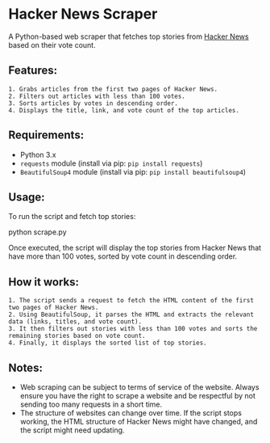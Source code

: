 # Hacker News Scraper

A Python-based web scraper that fetches top stories from [Hacker News](https://news.ycombinator.com/news) based on their vote count.

## Features:
    1. Grabs articles from the first two pages of Hacker News.
    2. Filters out articles with less than 100 votes.
    3. Sorts articles by votes in descending order.
    4. Displays the title, link, and vote count of the top articles.

## Requirements:
- Python 3.x
- `requests` module (install via pip: `pip install requests`)
- `BeautifulSoup4` module (install via pip: `pip install beautifulsoup4`)

## Usage:

To run the script and fetch top stories:

python scrape.py

Once executed, the script will display the top stories from Hacker News that have more than 100 votes, sorted by vote count in descending order.

## How it works:

    1. The script sends a request to fetch the HTML content of the first two pages of Hacker News.
    2. Using BeautifulSoup, it parses the HTML and extracts the relevant data (links, titles, and vote count).
    3. It then filters out stories with less than 100 votes and sorts the remaining stories based on vote count.
    4. Finally, it displays the sorted list of top stories.

## Notes:
- Web scraping can be subject to terms of service of the website. Always ensure you have the right to scrape a website and be respectful by not sending too many requests in a short time.
- The structure of websites can change over time. If the script stops working, the HTML structure of Hacker News might have changed, and the script might need updating.
